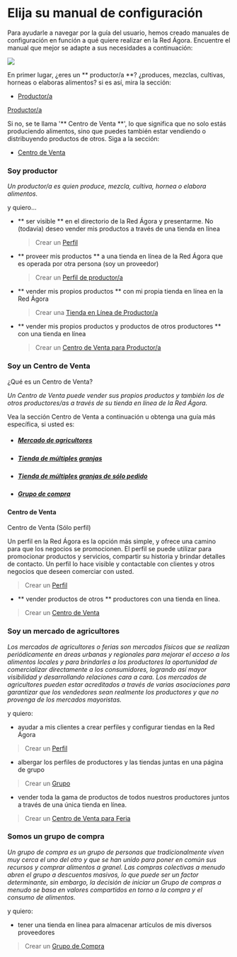 # Elija su manual de configuración
Para ayudarle a navegar por la guía del usuario, hemos creado manuales de configuración en función a qué quiere realizar en la Red Ágora. Encuentre el manual que mejor se adapte a sus necesidades a continuación:

![](/assets/foodproducersandhubs.jpg)

En primer lugar, ¿eres un ** productor/a **? ¿produces, mezclas, cultivas, horneas o elaboras alimentos? si es así, mira la sección: 

* [Productor/a](#soy-productor)

<a href="#soy-productor" class="button-two"> Productor/a</a> 

Si no, se te llama '** Centro de Venta **', lo que significa que no solo estás produciendo alimentos, sino que puedes también estar vendiendo o distribuyendo productos de otros. Siga a la sección:
* [Centro de Venta](#soy-un-centro-de-venta)

### Soy productor
_Un productor/a es quien produce, mezcla, cultiva, hornea o elabora alimentos._

y quiero... 

* ** ser visible ** en el directorio de la Red Ágora y presentarme. No \(todavía\) deseo vender mis productos a través de una tienda en línea

  > Crear un [Perfil](/getting-started.md)
  
* ** proveer mis productos ** a una tienda en línea de la Red Ágora que es operada por otra persona (soy un proveedor)

  > Crear un [Perfil de productor/a](/getting-started.md)

* ** vender mis propios productos ** con mi propia tienda en línea en la Red Ágora

  > Crear una [Tienda en Línea de Productor/a](/producer-set-up-guide.md)

* ** vender mis propios productos y productos de otros productores ** con una tienda en línea

  > Crear un [Centro de Venta para Productor/a](/hubs-set-up-guide.md)
  
### Soy un Centro de Venta

¿Qué es un Centro de Venta?

_Un Centro de Venta puede vender sus propios productos y también los de otros productores/as a través de su tienda en línea de la Red Ágora._

Vea la sección Centro de Venta a continuación u obtenga una guía más específica, si usted es:

* ##### [Mercado de agricultores](#soy-un-mercado-de-agricultores)
* ##### [Tienda de múltiples granjas](#somos-un-grupo-de-compra)
* ##### [Tienda de múltiples granjas de sólo pedido](#somos-un-grupo-de-compra)
* ##### [Grupo de compra](#somos-un-grupo-de-compra)

#### Centro de Venta

Centro de Venta (Sólo perfil)

Un perfil en la Red Ágora es la opción más simple, y ofrece una camino para que los negocios se promocionen. El perfil se puede utilizar para promocionar productos y servicios, compartir su historia y brindar detalles de contacto. Un perfil lo hace visible y contactable con clientes y otros negocios que deseen comerciar con usted.

> Crear un [Perfil](/getting-started.md)

* ** vender productos de otros ** productores con una tienda en línea.

> Crear un [Centro de Venta](/hubs-set-up-guide.md)

### Soy un mercado de agricultores

_Los mercados de agricultores o ferias son mercados físicos que se realizan periódicamente en áreas urbanas y regionales para mejorar el acceso a los alimentos locales y para brindarles a los productores la oportunidad de comercializar directamente a los consumidores, logrando así mayor visibilidad y desarrollando relaciones cara a cara. Los mercados de agricultores pueden estar acreditados a través de varias asociaciones para garantizar que los vendedores sean realmente los productores y que no provenga de los mercados mayoristas._

y quiero:

* ayudar a mis clientes a crear perfiles y configurar tiendas en la Red Ágora

> Crear un [Perfil](/getting-started.md)

* albergar los perfiles de productores y las tiendas juntas en una página de grupo

> Crear un [Grupo](/farmers-market.md)

* vender toda la gama de productos de todos nuestros productores juntos a través de una única tienda en línea.

> Crear un [Centro de Venta para Feria](/farmers-market-shops.md)

### Somos un grupo de compra

_Un grupo de compra es un grupo de personas que tradicionalmente viven muy cerca el uno del otro y que se han unido para poner en común sus recursos y comprar alimentos a granel. Las compras colectivas a menudo abren el grupo a descuentos masivos, lo que puede ser un factor determinante, sin embargo, la decisión de iniciar un Grupo de compras a menudo se basa en valores compartidos en torno a la compra y el consumo de alimentos._

y quiero:

* tener una tienda en línea para almacenar artículos de mis diversos proveedores
> Crear un [Grupo de Compra](/buying-group.md)